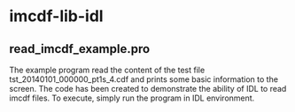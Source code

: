 # imcdf-lib-idl

## read_imcdf_example.pro

The example program read the content of the test file tst_20140101_000000_pt1s_4.cdf and prints some basic information to the screen.  The code has been created to demonstrate the ability of IDL to read imcdf files.  To execute, simply run the program in IDL environment.
